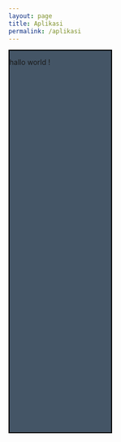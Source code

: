 ```yaml
---
layout: page
title: Aplikasi
permalink: /aplikasi
---
```


<style>
#styleaplikasi {
  border: 2px solid #000;
  width: 200px;
  height: 750px;
  background-color: #456;
}
</style>

<div id="styleaplikasi">
<p>hallo world !</p>
</div>
